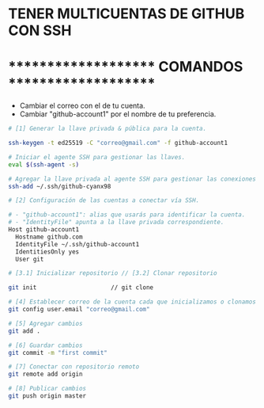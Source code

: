 
# TENER MULTICUENTAS DE GITHUB CON SSH
# ******************* COMANDOS *******************
- Cambiar el correo con el de tu cuenta.
- Cambiar "github-account1" por el nombre de tu preferencia.

```bash
# [1] Generar la llave privada & pública para la cuenta.

ssh-keygen -t ed25519 -C "correo@gmail.com" -f github-account1

# Iniciar el agente SSH para gestionar las llaves.
eval $(ssh-agent -s)

# Agregar la llave privada al agente SSH para gestionar las conexiones (dentro de la carpeta .ssh).
ssh-add ~/.ssh/github-cyanx98

```

```bash
# [2] Configuración de las cuentas a conectar vía SSH.

# - "github-account1": alias que usarás para identificar la cuenta.
# - "IdentityFile" apunta a la llave privada correspondiente.
Host github-account1
  Hostname github.com
  IdentityFile ~/.ssh/github-account1
  IdentitiesOnly yes
  User git
```

```bash
# [3.1] Inicializar repositorio // [3.2] Clonar repositorio

git init                     // git clone
```

```bash
# [4] Establecer correo de la cuenta cada que inicializamos o clonamos un repositorio.
git config user.email "correo@gmail.com"
```

```bash
# [5] Agregar cambios
git add .

# [6] Guardar cambios
git commit -m "first commit"

# [7] Conectar con repositorio remoto
git remote add origin

# [8] Publicar cambios
git push origin master

```


